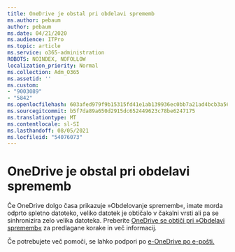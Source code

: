 ```yaml
---
title: OneDrive je obstal pri obdelavi sprememb
ms.author: pebaum
author: pebaum
ms.date: 04/21/2020
ms.audience: ITPro
ms.topic: article
ms.service: o365-administration
ROBOTS: NOINDEX, NOFOLLOW
localization_priority: Normal
ms.collection: Adm_O365
ms.assetid: ''
ms.custom:
- "9003089"
- "5842"
ms.openlocfilehash: 603afed979f9b15315fd41e1ab139936ec0bb7a21ad4bcb3a56279a104bc0267
ms.sourcegitcommit: b5f7da89a650d2915dc652449623c78be6247175
ms.translationtype: MT
ms.contentlocale: sl-SI
ms.lasthandoff: 08/05/2021
ms.locfileid: "54076073"
---
```

# <a name="onedrive-is-stuck-on-processing-changes"></a>OneDrive je obstal pri obdelavi sprememb

Če OneDrive dolgo časa prikazuje »Obdelovanje sprememb«, imate morda odprto spletno datoteko, veliko datotek je obtičalo v čakalni vrsti ali pa se sinhronizira zelo velika datoteka. Preberite [OneDrive se obtiči pri »Obdelavi sprememb«](https://support.office.com/article/onedrive-is-stuck-on-processing-changes-b386b813-9b66-4e47-8c4c-2b45533edccd) za predlagane korake in več informacij.

Če potrebujete več pomoči, se lahko podpori po [e-OneDrive po e-pošti.](https://go.microsoft.com/fwlink/p/?LinkId=528676)